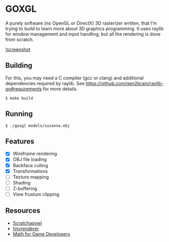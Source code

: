 # GOXGL

A purely software (no OpenGL or DirectX) 3D rasterizer written, that I’m trying 
to build to learn more about 3D graphics programming. It uses raylib for window 
management and input handling, but all the rendering is done from scratch.

[!screenshot](screenshot.png)

## Building

For this, you may need a C compiler (gcc or clang) and additional dependencies 
required by raylib. See https://github.com/gen2brain/raylib-go#requirements
for more details.

```
$ make build
```

## Running

```
$ ./goxgl models/suzanne.obj
```

## Features

 * [x] Wireframe rendering
 * [x] OBJ file loading
 * [x] Backface culling
 * [x] Transformations
 * [ ] Texture mapping
 * [ ] Shading
 * [ ] Z-buffering
 * [ ] View frustum clipping

## Resources

 * [Scratchapixel](https://www.scratchapixel.com) 
 * [tinyrenderer](https://github.com/ssloy/tinyrenderer)
 * [Math for Game Developers](https://www.youtube.com/playlist?list=PLW3Zl3wyJwWOpdhYedlD-yCB7WQoHf-My)